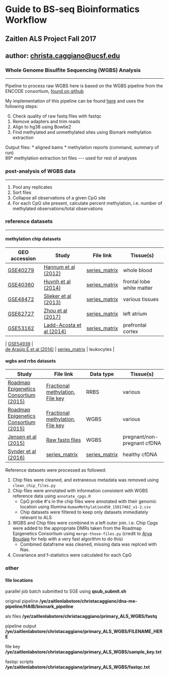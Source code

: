 # Guide to BS-seq Bioinformatics Workflow
## Zaitlen ALS Project Fall 2017 
## author: <christa.caggiano@ucsf.edu> 

### Whole Genome Bisulfite Sequencing (WGBS) Analysis 
------
Pipeline to process raw WGBS here is based on the WGBS pipeline from the ENCODE consortium, [found on github](https://github.com/ENCODE-DCC/dna-me-pipeline/blob/master/HAIB/bismark_pipeline/bismark_pipeline_main.sh) 

My implementation of this pipeline can be found [here](https://github.com/christacaggiano/ENCODE_WGBS) and uses the following steps: 

0. Check quality of raw fastq files with fastqc 
1. Remove adapters and trim reads
2. Align to hg38 using Bowtie2  
3. Find methylated and unmethylated sites using Bismark methylation extraction  

Output files: 
    	* aligned bams 
    	* methylation reports (command, summary of run)  
    	89* methylation extraction txt files --- used for rest of analyses

### post-analysis of WGBS data
------  

1. Pool any replicates 
2. Sort files 
3. Collapse all observations of a given CpG site 
4. For each CpG site present, calculate percent methylation, i.e. number of methylated observations/total observations

### reference datasets 
------

#### methylation chip datasets

| GEO accession | Study         | File link  | Tissue(s)  |
|---------------|---------------|------------|------------|
| [GSE40279](https://www-ncbi-nlm-nih-gov.ucsf.idm.oclc.org/geo/query/acc.cgi?acc=GSE40279)| [Hannum et al (2012)](https://www-ncbi-nlm-nih-gov.ucsf.idm.oclc.org/pubmed/23177740)| [series_matrix](https://goo.gl/CaGDpK)| whole blood|
| [GSE40360](https://www-ncbi-nlm-nih-gov.ucsf.idm.oclc.org/geo/query/acc.cgi?acc=GSE40360)   | [Huynh et al (2014)](https://www-ncbi-nlm-nih-gov.ucsf.idm.oclc.org/pubmed/24270187)| [series_matrix](https://goo.gl/vbjtji) | frontal lobe white matter|
| [GSE48472](https://www-ncbi-nlm-nih-gov.ucsf.idm.oclc.org/geo/query/acc.cgi?acc=GSE48472) | [Slieker et al (2013)](https://epigeneticsandchromatin.biomedcentral.com/articles/10.1186/1756-8935-6-26#Bib1)| [series_matrix](https://goo.gl/pP4Zoc)  | various tissues| 
| [GSE62727](https://www-ncbi-nlm-nih-gov.ucsf.idm.oclc.org/geo/query/acc.cgi?acc=GSE62727) | [Zhou et al (2017)](https://www-ncbi-nlm-nih-gov.ucsf.idm.oclc.org/pubmed/28849195)| [series_matrix](https://goo.gl/ZbBykZ)  | left atrium| 
| [GSE53162](https://www-ncbi-nlm-nih-gov.ucsf.idm.oclc.org/geo/query/acc.cgi?acc=GSE53162) | [Ladd-Acosta et al (2014)](https://www-ncbi-nlm-nih-gov.ucsf.idm.oclc.org/pubmed/23999529)| [series_matrix](https://goo.gl/PJX2BB)  | prefrontal cortex|

| [GSE54939](https://www-ncbi-nlm-nih-gov.ucsf.idm.oclc.org/geo/query/acc.cgi?acc=GSE54939) |	
[de Araújo É et al (2014)](https://www-ncbi-nlm-nih-gov.ucsf.idm.oclc.org/pubmed/25236571) |  [series_matrix](https://goo.gl/U8LCNk) | leukocytes | 

#### wgbs and rrbs datasets 

| Study         | File link  | Data type  | Tissue(s) | 
|---------------|------------|------------|-----------|
| [Roadmap Epigenetics Consortium (2015)](www.nature.com/nature/journal/v518/n7539/full/nature14248.html)| [Fractional methylation](http://egg2.wustl.edu/roadmap/data/byDataType/dnamethylation/RRBS/FractionalMethylation.tar.gz), [File key](http://egg2.wustl.edu/roadmap/data/byDataType/dnamethylation/RRBS/EG.mnemonics.name.xls) | RRBS | various |
| [Roadmap Epigenetics Consortium (2015)](www.nature.com/nature/journal/v518/n7539/full/nature14248.html)| [Fractional methylation](http://egg2.wustl.edu/roadmap/data/byDataType/dnamethylation/WGBS/FractionalMethylation.tar.gz), [File key](http://egg2.wustl.edu/roadmap/data/byDataType/dnamethylation/WGBS/EG.mnemonics.name.xls) | WGBS | various | 
| [Jensen et al (2015)](https://genomebiology.biomedcentral.com/articles/10.1186/s13059-015-0645-x)| [Raw fastq files](https://www-ncbi-nlm-nih-gov.ucsf.idm.oclc.org/projects/gap/cgi-bin/study.cgi?study_id=phs000846.v1.p1)| WGBS | pregnant/non-pregnant cfDNA|
| [Synder et al (2016)](https://www-ncbi-nlm-nih-gov.ucsf.idm.oclc.org/pubmed/26771485) | [series_matrix](https://goo.gl/hvuGWr)   | [series_matrix](https://goo.gl/hvuGWr)     | healthy cfDNA|

Reference datasets were processed as followed: 

1. Chip files were cleaned, and extraneous metadata was removed using `clean_chip_files.py` 
2. Chip files were annotated with information consistent with WGBS reference data using `annotate_cpgs.R`
	* CpG probe #'s in the chip files were annotated with their genomic location using Illumina `HumanMethylation450_15017482_v1-2.csv`
	* Chip datasets were filtered to keep only datasets immediately relevant to ALS
3. WGBS and Chip files were combined in a left outer join. i.e. Chip Cpgs were added to the appropriate DMRs taken from the Roadmap Epigenetics Consortium using `merge-those-files.py` (credit to [Arya Boudaie](https://github.com/misingnoglic) for help with a very fast algorithm to do this) 
	* Combined dataframe was cleaned, missing data was replced with Nas. 
4. Covariance and f-statistics were calculated for each CpG

### other 

#### file locations   
parallel job batch submitted to SGE using **qsub_submit.sh**  

original pipeline **/ye/zaitlenlabstore/christacaggiano/dna-me-pipeline/HAIB/bismark_pipeline** 

als files **/ye/zaitlenlabstore/christacaggiano/primary_ALS_WGBS/fastq** 

pipeline output **/ye/zaitlenlabstore/christacaggiano/primary_ALS_WGBS/FILENAME_HERE**

file key **/ye/zaitlenlabstore/christacaggiano/primary_ALS_WGBS/sample_key.txt** 

fastqc scripts **/ye/zaitlenlabstore/christacaggiano/primary_ALS_WGBS/fastqc.txt** 

  
  
